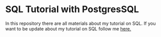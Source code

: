 # SQL Tutorial with PostgresSQL

In this repository there are all materials about my tutorial on SQL.
If you want to be update about my tutorial on SQL follow me [here.](https://medium.com/@moryba.kouate)
